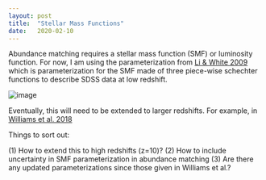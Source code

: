 ```yaml
---
layout: post
title:  "Stellar Mass Functions"
date:   2020-02-10
---
```



Abundance matching requires a stellar mass function (SMF) or luminosity function. For now, I am using the parameterization from <a href="https://ui.adsabs.harvard.edu/abs/2009MNRAS.398.2177L">Li & White 2009</a> which is parameterization for the SMF made of three piece-wise schechter functions to describe SDSS data at low redshift.

![image](/assets/plots/SMF_Li2009.jpeg)

Eventually, this will need to be extended to larger redshifts. For example, in <a href="https://ui.adsabs.harvard.edu/abs/2018ApJS..236...33W/abstract"> Williams et al. 2018</a>


Things to sort out:

(1) How to extend this to high redshifts (z=10)?
(2) How to include uncertainty in SMF parameterization in abundance matching
(3) Are there any updated parameterizations since those given in Williams et al.?
